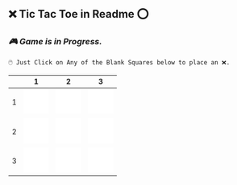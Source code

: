 ## **❌ Tic Tac Toe in Readme ⭕**
  ### ***🎮 Game is in Progress.*** 
    🖱️ Just Click on Any of the Blank Squares below to place an ❌.
    
  |   | 1 | 2 | 3 |
  | - | - | - | - |
  | 1 | [![Tile 0](https://raw.githubusercontent.com/ARogueOtaku/ARogueOtaku/master/assets/blank.png)](https://github.com/ARogueOtaku/ARogueOtaku/issues/new?title=TTT%7C00&body=Just+click+%27Submit+new+issue%27.) | [![Tile 1](https://raw.githubusercontent.com/ARogueOtaku/ARogueOtaku/master/assets/blank.png)](https://github.com/ARogueOtaku/ARogueOtaku/issues/new?title=TTT%7C01&body=Just+click+%27Submit+new+issue%27.) | [![Tile 2](https://raw.githubusercontent.com/ARogueOtaku/ARogueOtaku/master/assets/blank.png)](https://github.com/ARogueOtaku/ARogueOtaku/issues/new?title=TTT%7C02&body=Just+click+%27Submit+new+issue%27.) |
  | 2 | [![Tile 3](https://raw.githubusercontent.com/ARogueOtaku/ARogueOtaku/master/assets/blank.png)](https://github.com/ARogueOtaku/ARogueOtaku/issues/new?title=TTT%7C10&body=Just+click+%27Submit+new+issue%27.) | [![Tile 4](https://raw.githubusercontent.com/ARogueOtaku/ARogueOtaku/master/assets/blank.png)](https://github.com/ARogueOtaku/ARogueOtaku/issues/new?title=TTT%7C11&body=Just+click+%27Submit+new+issue%27.) | [![Tile 5](https://raw.githubusercontent.com/ARogueOtaku/ARogueOtaku/master/assets/blank.png)](https://github.com/ARogueOtaku/ARogueOtaku/issues/new?title=TTT%7C12&body=Just+click+%27Submit+new+issue%27.) |
  | 3 | [![Tile 6](https://raw.githubusercontent.com/ARogueOtaku/ARogueOtaku/master/assets/blank.png)](https://github.com/ARogueOtaku/ARogueOtaku/issues/new?title=TTT%7C20&body=Just+click+%27Submit+new+issue%27.) | [![Tile 7](https://raw.githubusercontent.com/ARogueOtaku/ARogueOtaku/master/assets/blank.png)](https://github.com/ARogueOtaku/ARogueOtaku/issues/new?title=TTT%7C21&body=Just+click+%27Submit+new+issue%27.) | [![Tile 8](https://raw.githubusercontent.com/ARogueOtaku/ARogueOtaku/master/assets/blank.png)](https://github.com/ARogueOtaku/ARogueOtaku/issues/new?title=TTT%7C22&body=Just+click+%27Submit+new+issue%27.) |
    
  